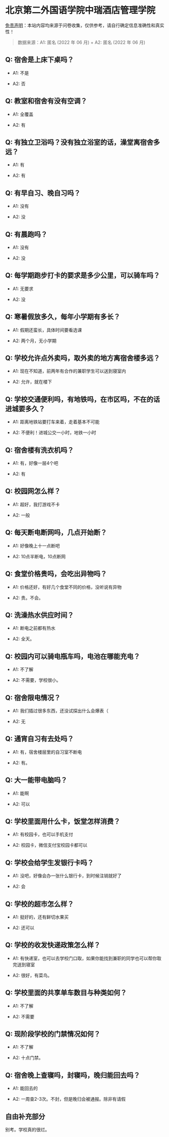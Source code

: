 # 北京第二外国语学院中瑞酒店管理学院

[免责声明](https://colleges.chat/#_3)：本站内容均来源于问卷收集，仅供参考，请自行确定信息准确性和真实性！

> 数据来源：A1: 匿名 (2022 年 06 月) + A2: 匿名 (2022 年 06 月)

## Q: 宿舍是上床下桌吗？

- A1: 不是

- A2: 否

## Q: 教室和宿舍有没有空调？

- A1: 全覆盖

- A2: 有

## Q: 有独立卫浴吗？没有独立浴室的话，澡堂离宿舍多远？

- A1: 有

- A2: 有

## Q: 有早自习、晚自习吗？

- A1: 没有

- A2: 没

## Q: 有晨跑吗？

- A1: 没有

- A2: 没

## Q: 每学期跑步打卡的要求是多少公里，可以骑车吗？

- A1: 无要求

- A2: 没

## Q: 寒暑假放多久，每年小学期有多长？

- A1: 假期还蛮长，具体时间要看选课

- A2: 两个月，无小学期

## Q: 学校允许点外卖吗，取外卖的地方离宿舍楼多远？

- A1: 现在不知道，前两年有合作的兼职学生可以送到寝室内

- A2: 允许，就在楼下

## Q: 学校交通便利吗，有地铁吗，在市区吗，不在的话进城要多久？

- A1: 距离地铁站要打车来着，走着基本不可能

- A2: 不便利！进城公交一小时，地铁一小时

## Q: 宿舍楼有洗衣机吗？

- A1: 有，好像一层4个吧

- A2: 有

## Q: 校园网怎么样？

- A1: 超好，我打游戏不卡

- A2: 一般

## Q: 每天断电断网吗，几点开始断？

- A1: 好像晚上十一点断吧

- A2: 10点半断电，10点断网

## Q: 食堂价格贵吗，会吃出异物吗？

- A1: 价格还好，有好几个食堂不同的价格，没听说有异物

- A2: 贵。不会。

## Q: 洗澡热水供应时间？

- A1: 断电之前都有热水

- A2: 全天。

## Q: 校园内可以骑电瓶车吗，电池在哪能充电？

- A1: 不了解

- A2: 不需要，学校很小。

## Q: 宿舍限电情况？

- A1: 我们插过很多东西，还没试探出什么会爆表（

- A2: 无

## Q: 通宵自习有去处吗？

- A1: 有，宿舍楼层里的自习室不断电

- A2: 有。

## Q: 大一能带电脑吗？

- A1: 能啊

- A2: 可以

## Q: 学校里面用什么卡，饭堂怎样消费？

- A1: 有校园卡，也可以手机支付

- A2: 校园卡，微信支付宝校园卡都可以

## Q: 学校会给学生发银行卡吗？

- A1: 没吧，好像会办一张什么银行卡，到时候注销就好了

- A2: 会

## Q: 学校的超市怎么样？

- A1: 挺好的，还有鲜切水果买

- A2: 还可以

## Q: 学校的收发快递政策怎么样？

- A1: 有快递室，也可以去学校门口取，如果你能找到兼职的同学也可以帮你取完送到寝室

- A2: 很好，有菜鸟。

## Q: 学校里面的共享单车数目与种类如何？

- A1: 不了解

- A2: 不需要

## Q: 现阶段学校的门禁情况如何？

- A1: 不了解

- A2: 十点门禁。

## Q: 宿舍晚上查寝吗，封寝吗，晚归能回去吗？

- A1: 能回去的

- A2: 一周查2-3次。不封，但是晚归会被通报。除非有请假

## 自由补充部分

别考。学校真的很烂。